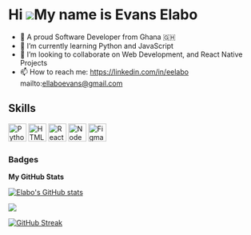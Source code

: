 Hi ![](https://user-images.githubusercontent.com/18350557/176309783-0785949b-9127-417c-8b55-ab5a4333674e.gif)My name is Evans Elabo
===============================================================================================================================================

* 👀 A proud Software Developer from Ghana 🇬🇭
* 🌱 I’m currently learning Python and JavaScript
* 💞️ I’m looking to collaborate on Web Development, and React Native Projects
* 📫 How to reach me:
        https://linkedin.com/in/eelabo
        mailto:ellaboevans@gmail.com
        
## Skills
<p align="left">
<a href="https://www.python.org/" target="_blank" rel="noreferrer"><img src="https://raw.githubusercontent.com/danielcranney/readme-generator/main/public/icons/skills/python-colored.svg" width="36" height="36" alt="Python" /></a>
<a href="https://developer.mozilla.org/en-US/docs/Glossary/HTML5" target="_blank" rel="noreferrer"><img src="https://raw.githubusercontent.com/danielcranney/readme-generator/main/public/icons/skills/html5-colored.svg" width="36" height="36" alt="HTML5" /></a>
<a href="https://reactjs.org/" target="_blank" rel="noreferrer"><img src="https://raw.githubusercontent.com/danielcranney/readme-generator/main/public/icons/skills/react-colored.svg" width="36" height="36" alt="React" /></a>
<a href="https://nodejs.org/en/" target="_blank" rel="noreferrer"><img src="https://raw.githubusercontent.com/danielcranney/readme-generator/main/public/icons/skills/nodejs-colored.svg" width="36" height="36" alt="NodeJS" /></a>
<a href="https://www.figma.com/" target="_blank" rel="noreferrer"><img src="https://raw.githubusercontent.com/danielcranney/readme-generator/main/public/icons/skills/figma-colored.svg" width="36" height="36" alt="Figma" /></a>
</p>      

### Badges

<b>My GitHub Stats</b>

<a href="http://www.github.com/ellaboevans"><img src="https://github-readme-stats.vercel.app/api?username=ellaboevans&show_icons=true&hide=&count_private=true&title_color=0891b2&text_color=ffffff&icon_color=0891b2&bg_color=1c1917&hide_border=true&show_icons=true" alt="Elabo's GitHub stats" /></a>

<a href="http://www.github.com/ellabevans"><img src="https://github-readme-streak-stats.herokuapp.com/?user=ellaboevans&stroke=ffffff&background=1c1917&ring=0891b2&fire=0891b2&currStreakNum=ffffff&currStreakLabel=0891b2&sideNums=ffffff&sideLabels=ffffff&dates=ffffff&hide_border=true" /></a>


[![GitHub Streak](https://github-readme-streak-stats.herokuapp.com/?user=ellaboevans&theme=dark)](https://git.io/streak-stats)
<!---
ellaboevans/ellaboevans is a ✨ special ✨ repository because its `README.md` (this file) appears on your GitHub profile.
You can click the Preview link to take a look at your changes.
--->
